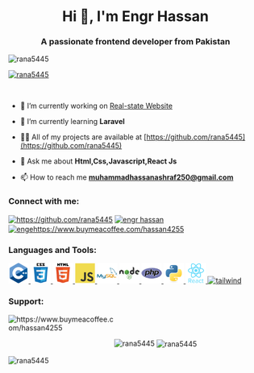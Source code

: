 <h1 align="center">Hi 👋, I'm Engr Hassan</h1>
<h3 align="center">A passionate frontend developer from Pakistan</h3>

<p align="left"> <img src="https://komarev.com/ghpvc/?username=rana5445&label=Profile%20views&color=0e75b6&style=flat" alt="rana5445" /> </p>

<p align="left"> <a href="https://github.com/ryo-ma/github-profile-trophy"><img src="https://github-profile-trophy.vercel.app/?username=rana5445" alt="rana5445" /></a> </p>

<p align="left"> <a href="https://twitter.com/" target="blank"><img src="https://img.shields.io/twitter/follow/?logo=twitter&style=for-the-badge" alt="" /></a> </p>

- 🔭 I’m currently working on [Real-state Website](https://github.com/rana5445/Real-Estate-Website)

- 🌱 I’m currently learning **Laravel**

- 👨‍💻 All of my projects are available at [https://github.com/rana5445](https://github.com/rana5445)

- 💬 Ask me about **Html,Css,Javascript,React Js**

- 📫 How to reach me **muhammadhassanashraf250@gmail.com**

<h3 align="left">Connect with me:</h3>
<p align="left">
<a href="https://dev.to/https://github.com/rana5445" target="blank"><img align="center" src="https://raw.githubusercontent.com/rahuldkjain/github-profile-readme-generator/master/src/images/icons/Social/devto.svg" alt="https://github.com/rana5445" height="30" width="40" /></a>
<a href="https://fb.com/engr hassan" target="blank"><img align="center" src="https://raw.githubusercontent.com/rahuldkjain/github-profile-readme-generator/master/src/images/icons/Social/facebook.svg" alt="engr hassan" height="30" width="40" /></a>
<a href="https://instagram.com/engehttps://www.buymeacoffee.com/hassan4255" target="blank"><img align="center" src="https://raw.githubusercontent.com/rahuldkjain/github-profile-readme-generator/master/src/images/icons/Social/instagram.svg" alt="engehttps://www.buymeacoffee.com/hassan4255" height="30" width="40" /></a>
</p>

<h3 align="left">Languages and Tools:</h3>
<p align="left"> <a href="https://www.w3schools.com/cpp/" target="_blank" rel="noreferrer"> <img src="https://raw.githubusercontent.com/devicons/devicon/master/icons/cplusplus/cplusplus-original.svg" alt="cplusplus" width="40" height="40"/> </a> <a href="https://www.w3schools.com/css/" target="_blank" rel="noreferrer"> <img src="https://raw.githubusercontent.com/devicons/devicon/master/icons/css3/css3-original-wordmark.svg" alt="css3" width="40" height="40"/> </a> <a href="https://www.w3.org/html/" target="_blank" rel="noreferrer"> <img src="https://raw.githubusercontent.com/devicons/devicon/master/icons/html5/html5-original-wordmark.svg" alt="html5" width="40" height="40"/> </a> <a href="https://developer.mozilla.org/en-US/docs/Web/JavaScript" target="_blank" rel="noreferrer"> <img src="https://raw.githubusercontent.com/devicons/devicon/master/icons/javascript/javascript-original.svg" alt="javascript" width="40" height="40"/> </a> <a href="https://www.mysql.com/" target="_blank" rel="noreferrer"> <img src="https://raw.githubusercontent.com/devicons/devicon/master/icons/mysql/mysql-original-wordmark.svg" alt="mysql" width="40" height="40"/> </a> <a href="https://nodejs.org" target="_blank" rel="noreferrer"> <img src="https://raw.githubusercontent.com/devicons/devicon/master/icons/nodejs/nodejs-original-wordmark.svg" alt="nodejs" width="40" height="40"/> </a> <a href="https://www.php.net" target="_blank" rel="noreferrer"> <img src="https://raw.githubusercontent.com/devicons/devicon/master/icons/php/php-original.svg" alt="php" width="40" height="40"/> </a> <a href="https://www.python.org" target="_blank" rel="noreferrer"> <img src="https://raw.githubusercontent.com/devicons/devicon/master/icons/python/python-original.svg" alt="python" width="40" height="40"/> </a> <a href="https://reactjs.org/" target="_blank" rel="noreferrer"> <img src="https://raw.githubusercontent.com/devicons/devicon/master/icons/react/react-original-wordmark.svg" alt="react" width="40" height="40"/> </a> <a href="https://tailwindcss.com/" target="_blank" rel="noreferrer"> <img src="https://www.vectorlogo.zone/logos/tailwindcss/tailwindcss-icon.svg" alt="tailwind" width="40" height="40"/> </a> </p>

<h3 align="left">Support:</h3>
<p><a href="https://www.buymeacoffee.com/https://www.buymeacoffee.com/hassan4255"> <img align="left" src="https://cdn.buymeacoffee.com/buttons/v2/default-yellow.png" height="50" width="210" alt="https://www.buymeacoffee.com/hassan4255" /></a></p><br><br>

<p><img align="left" src="https://github-readme-stats.vercel.app/api/top-langs?username=rana5445&show_icons=true&locale=en&layout=compact" alt="rana5445" /></p>

<p>&nbsp;<img align="center" src="https://github-readme-stats.vercel.app/api?username=rana5445&show_icons=true&locale=en" alt="rana5445" /></p>

<p><img align="center" src="https://github-readme-streak-stats.herokuapp.com/?user=rana5445&" alt="rana5445" /></p>
